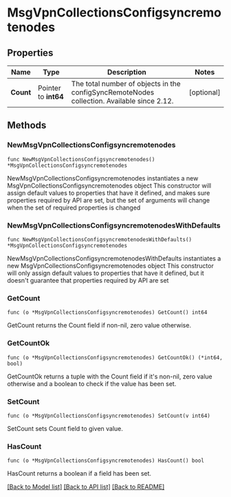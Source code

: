 # MsgVpnCollectionsConfigsyncremotenodes

## Properties

Name | Type | Description | Notes
------------ | ------------- | ------------- | -------------
**Count** | Pointer to **int64** | The total number of objects in the configSyncRemoteNodes collection. Available since 2.12. | [optional] 

## Methods

### NewMsgVpnCollectionsConfigsyncremotenodes

`func NewMsgVpnCollectionsConfigsyncremotenodes() *MsgVpnCollectionsConfigsyncremotenodes`

NewMsgVpnCollectionsConfigsyncremotenodes instantiates a new MsgVpnCollectionsConfigsyncremotenodes object
This constructor will assign default values to properties that have it defined,
and makes sure properties required by API are set, but the set of arguments
will change when the set of required properties is changed

### NewMsgVpnCollectionsConfigsyncremotenodesWithDefaults

`func NewMsgVpnCollectionsConfigsyncremotenodesWithDefaults() *MsgVpnCollectionsConfigsyncremotenodes`

NewMsgVpnCollectionsConfigsyncremotenodesWithDefaults instantiates a new MsgVpnCollectionsConfigsyncremotenodes object
This constructor will only assign default values to properties that have it defined,
but it doesn't guarantee that properties required by API are set

### GetCount

`func (o *MsgVpnCollectionsConfigsyncremotenodes) GetCount() int64`

GetCount returns the Count field if non-nil, zero value otherwise.

### GetCountOk

`func (o *MsgVpnCollectionsConfigsyncremotenodes) GetCountOk() (*int64, bool)`

GetCountOk returns a tuple with the Count field if it's non-nil, zero value otherwise
and a boolean to check if the value has been set.

### SetCount

`func (o *MsgVpnCollectionsConfigsyncremotenodes) SetCount(v int64)`

SetCount sets Count field to given value.

### HasCount

`func (o *MsgVpnCollectionsConfigsyncremotenodes) HasCount() bool`

HasCount returns a boolean if a field has been set.


[[Back to Model list]](../README.md#documentation-for-models) [[Back to API list]](../README.md#documentation-for-api-endpoints) [[Back to README]](../README.md)


